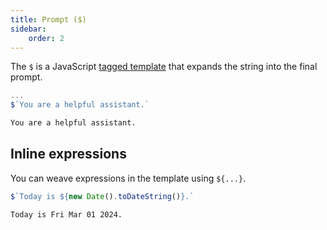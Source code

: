 ```yaml
---
title: Prompt ($)
sidebar:
    order: 2
---
```


The `$` is a JavaScript [tagged template](https://developer.mozilla.org/en-US/docs/Web/JavaScript/Reference/Template_literals#tagged_templates) that expands the string into the final prompt.

```javascript title="example.genai.js"
...
$`You are a helpful assistant.`
```

```txt title="Final prompt"
You are a helpful assistant.
```

## Inline expressions

You can weave expressions in the template using `${...}`.

```js title="example.genai.js"
$`Today is ${new Date().toDateString()}.`
```

```txt title="Final prompt"
Today is Fri Mar 01 2024.
```
